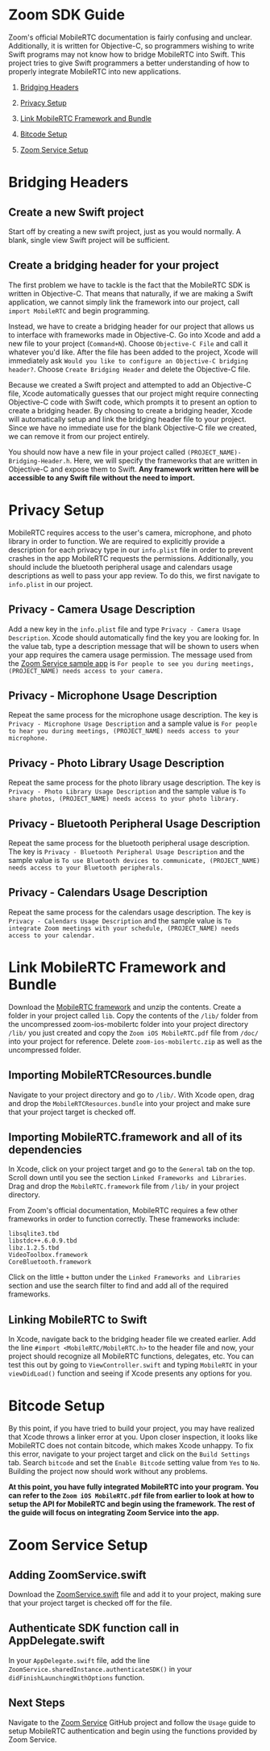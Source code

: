 Zoom SDK Guide
===============

Zoom's official MobileRTC documentation is fairly confusing and unclear. Additionally, it is written for Objective-C, so programmers wishing to write Swift programs may not know how to bridge MobileRTC into Swift. This project tries to give Swift programmers a better understanding of how to properly integrate MobileRTC into new applications.

1. [Bridging Headers](#bridging-headers)
1. [Privacy Setup](#privacy-setup)
1. [Link MobileRTC Framework and Bundle](#link-mobilertc-framework-and-bundle)
1. [Bitcode Setup](#bitcode-setup)

1. [Zoom Service Setup](#zoom-service-setup)

# Bridging Headers

## Create a new Swift project
Start off by creating a new swift project, just as you would normally. A blank, single view Swift project will be sufficient.

## Create a bridging header for your project
The first problem we have to tackle is the fact that the MobileRTC SDK is written in Objective-C. That means that naturally, if we are making a Swift application, we cannot simply link the framework into our project, call `import MobileRTC` and begin programming.

Instead, we have to create a bridging header for our project that allows us to interface with frameworks made in Objective-C. Go into Xcode and add a new file to your project (`Command+N`). Choose `Objective-C File` and call it whatever you'd like. After the file has been added to the project, Xcode will immediately ask `Would you like to configure an Objective-C bridging header?`. Choose `Create Bridging Header` and delete the Objective-C file.

Because we created a Swift project and attempted to add an Objective-C file, Xcode automatically guesses that our project might require connecting Objective-C code with Swift code, which prompts it to present an option to create a bridging header. By choosing to create a bridging header, Xcode will automatically setup and link the bridging header file to your project. Since we have no immediate use for the blank Objective-C file we created, we can remove it from our project entirely.

You should now have a new file in your project called `(PROJECT_NAME)-Bridging-Header.h`. Here, we will specify the frameworks that are written in Objective-C and expose them to Swift. **Any framework written here will be accessible to any Swift file without the need to import.**

# Privacy Setup
MobileRTC requires access to the user's camera, microphone, and photo library in order to function. We are required to explicitly provide a description for each privacy type in our `info.plist` file in order to prevent crashes in the app MobileRTC requests the permissions. Additionally, you should include the bluetooth peripheral usage and calendars usage descriptions as well to pass your app review. To do this, we first navigate to `info.plist` in our project.

## Privacy - Camera Usage Description
Add a new key in the `info.plist` file and type `Privacy - Camera Usage Description`. Xcode should automatically find the key you are looking for. In the value tab, type a description message that will be shown to users when your app requires the camera usage permission. The message used from the [Zoom Service sample app](https://github.com/george-lim/zoom-service-sample-app) is `For people to see you during meetings, (PROJECT_NAME) needs access to your camera.`

## Privacy - Microphone Usage Description
Repeat the same process for the microphone usage description. The key is `Privacy - Microphone Usage Description` and a sample value is `For people to hear you during meetings, (PROJECT_NAME) needs access to your microphone.`

## Privacy - Photo Library Usage Description
Repeat the same process for the photo library usage description. The key is `Privacy - Photo Library Usage Description` and the sample value is `To share photos, (PROJECT_NAME) needs access to your photo library.`

## Privacy - Bluetooth Peripheral Usage Description
Repeat the same process for the bluetooth peripheral usage description. The key is `Privacy - Bluetooth Peripheral Usage Description` and the sample value is `To use Bluetooth devices to communicate, (PROJECT_NAME) needs access to your Bluetooth peripherals.`

## Privacy - Calendars Usage Description
Repeat the same process for the calendars usage description. The key is `Privacy - Calendars Usage Description` and the sample value is `To integrate Zoom meetings with your schedule, (PROJECT_NAME) needs access to your calendar.`

# Link MobileRTC Framework and Bundle
Download the [MobileRTC framework](http://hybridupdate.zoom.us/latest/rtc/iOS-MobileRTC-Stack-with-Device-only-framework-master.zip) and unzip the contents. Create a folder in your project called `lib`. Copy the contents of the `/lib/` folder from the uncompressed zoom-ios-mobilertc folder into your project directory `/lib/` you just created and copy the `Zoom iOS MobileRTC.pdf` file from `/doc/` into your project for reference. Delete `zoom-ios-mobilertc.zip` as well as the uncompressed folder.

## Importing MobileRTCResources.bundle
Navigate to your project directory and go to `/lib/`. With Xcode open, drag and drop the `MobileRTCResources.bundle` into your project and make sure that your project target is checked off.

## Importing MobileRTC.framework and all of its dependencies
In Xcode, click on your project target and go to the `General` tab on the top. Scroll down until you see the section `Linked Frameworks and Libraries`. Drag and drop the `MobileRTC.framework` file from `/lib/` in your project directory.

From Zoom's official documentation, MobileRTC requires a few other frameworks in order to function correctly. These frameworks include:

```
libsqlite3.tbd
libstdc++.6.0.9.tbd
libz.1.2.5.tbd
VideoToolbox.framework
CoreBluetooth.framework
```

Click on the little `+` button under the `Linked Frameworks and Libraries` section and use the search filter to find and add all of the required frameworks.

## Linking MobileRTC to Swift
In Xcode, navigate back to the bridging header file we created earlier. Add the line `#import <MobileRTC/MobileRTC.h>` to the header file and now, your project should recognize all MobileRTC functions, delegates, etc. You can test this out by going to `ViewController.swift` and typing `MobileRTC` in your `viewDidLoad()` function and seeing if Xcode presents any options for you.

# Bitcode Setup
By this point, if you have tried to build your project, you may have realized that Xcode throws a linker error at you. Upon closer inspection, it looks like MobileRTC does not contain bitcode, which makes Xcode unhappy. To fix this error, navigate to your project target and click on the `Build Settings` tab. Search `bitcode` and set the `Enable Bitcode` setting value from `Yes` to `No`. Building the project now should work without any problems.

**At this point, you have fully integrated MobileRTC into your program. You can refer to the `Zoom iOS MobileRTC.pdf` file from earlier to look at how to setup the API for MobileRTC and begin using the framework. The rest of the guide will focus on integrating Zoom Service into the app.**

# Zoom Service Setup
## Adding ZoomService.swift
Download the [ZoomService.swift](https://github.com/george-lim/zoom-service) file and add it to your project, making sure that your project target is checked off for the file.

## Authenticate SDK function call in AppDelegate.swift
In your `AppDelegate.swift` file, add the line `ZoomService.sharedInstance.authenticateSDK()` in your `didFinishLaunchingWithOptions` function.

## Next Steps
Navigate to the [Zoom Service](https://github.com/george-lim/zoom-service) GitHub project and follow the `Usage` guide to setup MobileRTC authentication and begin using the functions provided by Zoom Service.
